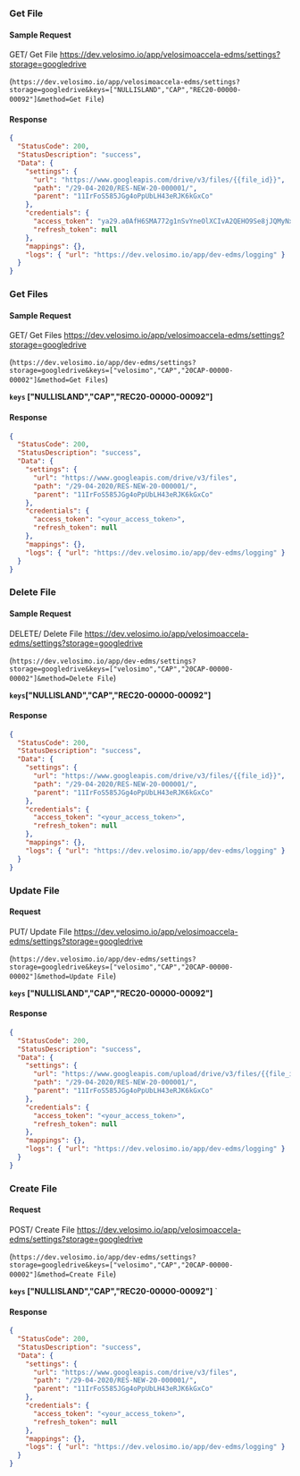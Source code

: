 ### Get File

#### Sample Request

GET/ Get File https://dev.velosimo.io/app/velosimoaccela-edms/settings?storage=googledrive

(`https://dev.velosimo.io/app/velosimoaccela-edms/settings?storage=googledrive&keys=["NULLISLAND","CAP","REC20-00000-00092"]&method=Get File`)

#### Response

```json
{
  "StatusCode": 200,
  "StatusDescription": "success",
  "Data": {
    "settings": {
      "url": "https://www.googleapis.com/drive/v3/files/{{file_id}}",
      "path": "/29-04-2020/RES-NEW-20-000001/",
      "parent": "11IrFoS585JGg4oPpUbLH43eRJK6kGxCo"
    },
    "credentials": {
      "access_token": "ya29.a0AfH6SMA772g1nSvYneOlXCIvA2QEHO9Se8jJQMyNx5T36ThpPv7bjI0iGr9Pakhhp6zIIob1rNS3EI9kymBobgjOZbb056LvYJQ8n9zAgPLg-I79SUhfEMQhT8hVLJUz8Ga7w_G0DYJZ9EadbBmvHzk688BObHnrvdWifA",
      "refresh_token": null
    },
    "mappings": {},
    "logs": { "url": "https://dev.velosimo.io/app/dev-edms/logging" }
  }
}
```

### Get Files

#### Sample Request

GET/ Get Files https://dev.velosimo.io/app/velosimoaccela-edms/settings?storage=googledrive

(`https://dev.velosimo.io/app/dev-edms/settings?storage=googledrive&keys=["velosimo","CAP","20CAP-00000-00002"]&method=Get Files`)

**`keys` ["NULLISLAND","CAP","REC20-00000-00092"]**

#### Response

```json
{
  "StatusCode": 200,
  "StatusDescription": "success",
  "Data": {
    "settings": {
      "url": "https://www.googleapis.com/drive/v3/files",
      "path": "/29-04-2020/RES-NEW-20-000001/",
      "parent": "11IrFoS585JGg4oPpUbLH43eRJK6kGxCo"
    },
    "credentials": {
      "access_token": "<your_access_token>",
      "refresh_token": null
    },
    "mappings": {},
    "logs": { "url": "https://dev.velosimo.io/app/dev-edms/logging" }
  }
}
```

### Delete File

#### Sample Request

DELETE/ Delete File https://dev.velosimo.io/app/velosimoaccela-edms/settings?storage=googledrive

(`https://dev.velosimo.io/app/dev-edms/settings?storage=googledrive&keys=["velosimo","CAP","20CAP-00000-00002"]&method=Delete File`)

**`keys`["NULLISLAND","CAP","REC20-00000-00092"]**

#### Response

```json
{
  "StatusCode": 200,
  "StatusDescription": "success",
  "Data": {
    "settings": {
      "url": "https://www.googleapis.com/drive/v3/files/{{file_id}}",
      "path": "/29-04-2020/RES-NEW-20-000001/",
      "parent": "11IrFoS585JGg4oPpUbLH43eRJK6kGxCo"
    },
    "credentials": {
      "access_token": "<your_access_token>",
      "refresh_token": null
    },
    "mappings": {},
    "logs": { "url": "https://dev.velosimo.io/app/dev-edms/logging" }
  }
}
```

### Update File

#### Request

PUT/ Update File https://dev.velosimo.io/app/velosimoaccela-edms/settings?storage=googledrive

(`https://dev.velosimo.io/app/dev-edms/settings?storage=googledrive&keys=["velosimo","CAP","20CAP-00000-00002"]&method=Update File`)

**`keys` ["NULLISLAND","CAP","REC20-00000-00092"]**

#### Response

```json
{
  "StatusCode": 200,
  "StatusDescription": "success",
  "Data": {
    "settings": {
      "url": "https://www.googleapis.com/upload/drive/v3/files/{{file_id}}",
      "path": "/29-04-2020/RES-NEW-20-000001/",
      "parent": "11IrFoS585JGg4oPpUbLH43eRJK6kGxCo"
    },
    "credentials": {
      "access_token": "<your_access_token>",
      "refresh_token": null
    },
    "mappings": {},
    "logs": { "url": "https://dev.velosimo.io/app/dev-edms/logging" }
  }
}
```

### Create File

#### Request

POST/ Create File https://dev.velosimo.io/app/velosimoaccela-edms/settings?storage=googledrive

(`https://dev.velosimo.io/app/dev-edms/settings?storage=googledrive&keys=["velosimo","CAP","20CAP-00000-00002"]&method=Create File`)

**`keys` ["NULLISLAND","CAP","REC20-00000-00092"]**
`

#### Response

```json
{
  "StatusCode": 200,
  "StatusDescription": "success",
  "Data": {
    "settings": {
      "url": "https://www.googleapis.com/drive/v3/files",
      "path": "/29-04-2020/RES-NEW-20-000001/",
      "parent": "11IrFoS585JGg4oPpUbLH43eRJK6kGxCo"
    },
    "credentials": {
      "access_token": "<your_access_token>",
      "refresh_token": null
    },
    "mappings": {},
    "logs": { "url": "https://dev.velosimo.io/app/dev-edms/logging" }
  }
}
```
